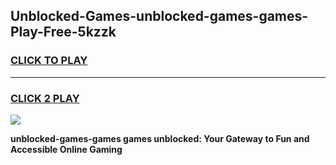 
## Unblocked-Games-unblocked-games-games-Play-Free-5kzzk
<h3>
<a href="https://premium76.site?title=unblocked-games-games&ref=09A">CLICK TO PLAY</a></h3>
<hr>

<h3>
<a href="https://premium76.site?title=unblocked-games-games&ref=09A">CLICK 2 PLAY</a>
  
</h3>

<a href="https://premium76.site?title=unblocked-games-games&ref=09A"><img src="https://clearcache.store/games.png"></a>


**unblocked-games-games games unblocked: Your Gateway to Fun and Accessible Online Gaming**
